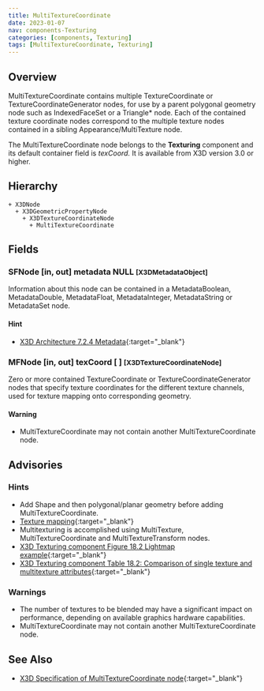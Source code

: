 ```yaml
---
title: MultiTextureCoordinate
date: 2023-01-07
nav: components-Texturing
categories: [components, Texturing]
tags: [MultiTextureCoordinate, Texturing]
---
```

<style>
.post h3 {
  word-spacing: 0.2em;
}
</style>

## Overview

MultiTextureCoordinate contains multiple TextureCoordinate or TextureCoordinateGenerator nodes, for use by a parent polygonal geometry node such as IndexedFaceSet or a Triangle* node. Each of the contained texture coordinate nodes correspond to the multiple texture nodes contained in a sibling Appearance/MultiTexture node.

The MultiTextureCoordinate node belongs to the **Texturing** component and its default container field is *texCoord.* It is available from X3D version 3.0 or higher.

## Hierarchy

```
+ X3DNode
  + X3DGeometricPropertyNode
    + X3DTextureCoordinateNode
      + MultiTextureCoordinate
```

## Fields

### SFNode [in, out] **metadata** NULL <small>[X3DMetadataObject]</small>

Information about this node can be contained in a MetadataBoolean, MetadataDouble, MetadataFloat, MetadataInteger, MetadataString or MetadataSet node.

#### Hint

- [X3D Architecture 7.2.4 Metadata](https://www.web3d.org/specifications/X3Dv4Draft/ISO-IEC19775-1v4-IS.proof//Part01/components/core.html#Metadata){:target="_blank"}

### MFNode [in, out] **texCoord** [ ] <small>[X3DTextureCoordinateNode]</small>

Zero or more contained TextureCoordinate or TextureCoordinateGenerator nodes that specify texture coordinates for the different texture channels, used for texture mapping onto corresponding geometry.

#### Warning

- MultiTextureCoordinate may not contain another MultiTextureCoordinate node.

## Advisories

### Hints

- Add Shape and then polygonal/planar geometry before adding MultiTextureCoordinate.
- [Texture mapping](https://en.wikipedia.org/wiki/Texture_mapping){:target="_blank"}
- Multitexturing is accomplished using MultiTexture, MultiTextureCoordinate and MultiTextureTransform nodes.
- [X3D Texturing component Figure 18.2 Lightmap example](https://www.web3d.org/specifications/X3Dv4Draft/ISO-IEC19775-1v4-IS.proof//Part01/components/texturing.html#f-Lightmapexample){:target="_blank"}
- [X3D Texturing component Table 18.2: Comparison of single texture and multitexture attributes](https://www.web3d.org/specifications/X3Dv4Draft/ISO-IEC19775-1v4-IS.proof//Part01/components/texturing.html#t-SingleAndMultitextureAttrs){:target="_blank"}

### Warnings

- The number of textures to be blended may have a significant impact on performance, depending on available graphics hardware capabilities.
- MultiTextureCoordinate may not contain another MultiTextureCoordinate node.

## See Also

- [X3D Specification of MultiTextureCoordinate node](https://www.web3d.org/documents/specifications/19775-1/V4.0/Part01/components/texturing.html#MultiTextureCoordinate){:target="_blank"}
